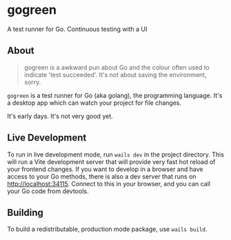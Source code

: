 # gogreen

A test runner for Go. Continuous testing with a UI

## About

> gogreen is a awkward pun about Go and the colour often used to indicate 'test succeeded'. It's not about saving the environment, sorry.

`gogreen` is a test runner for Go (aka golang), the programming language. It's a desktop app which can watch your project for file changes.

It's early days. It's not very good yet.

## Live Development

To run in live development mode, run `wails dev` in the project directory. This will run a Vite development
server that will provide very fast hot reload of your frontend changes. If you want to develop in a browser
and have access to your Go methods, there is also a dev server that runs on <http://localhost:34115>. Connect
to this in your browser, and you can call your Go code from devtools.

## Building

To build a redistributable, production mode package, use `wails build`.
